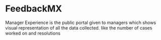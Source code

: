 # FeedbackMX
Manager Experience is the public portal given to managers which shows visual representation of all the data collected. like the number of cases worked on and resolutions 
